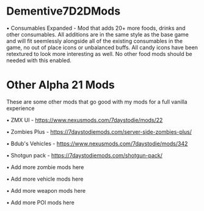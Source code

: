 # Dementive7D2DMods

• Consumables Expanded - Mod that adds 20+ more foods, drinks and other consumables. All additions are in the same style as the base game and will fit seemlessly alongside all of the existing consumables in the game, no out of place icons or unbalanced buffs. All candy icons have been retextured to look more interesting as well. No other food mods should be needed with this enabled.


# Other Alpha 21 Mods

These are some other mods that go good with my mods for a full vanilla experience

• ZMX UI - https://www.nexusmods.com/7daystodie/mods/22

• Zombies Plus - https://7daystodiemods.com/server-side-zombies-plus/

• Bdub's Vehicles - https://www.nexusmods.com/7daystodie/mods/342

• Shotgun pack - https://7daystodiemods.com/shotgun-pack/

• Add more zombie mods here

• Add more vehicle mods here

• Add more weapon mods here

• Add more POI mods here